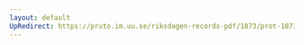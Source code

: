 ```yaml
---
layout: default
UpRedirect: https://pruto.im.uu.se/riksdagen-records-pdf/1873/prot-1873--ak--417/prot-1873--ak--417_015.pdf
---
```


